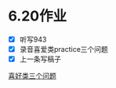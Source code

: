 # 6.20作业

- [x]  听写943
- [x]  录音喜爱类practice三个问题
- [x]  上一条写稿子

[喜好类三个问题](6%2020%E4%BD%9C%E4%B8%9A%20bd4d452014a0486eab3decdb57933b47/%E5%96%9C%E5%A5%BD%E7%B1%BB%E4%B8%89%E4%B8%AA%E9%97%AE%E9%A2%98%20f505a9ad558049f3a91459c65b3f40cd.md)